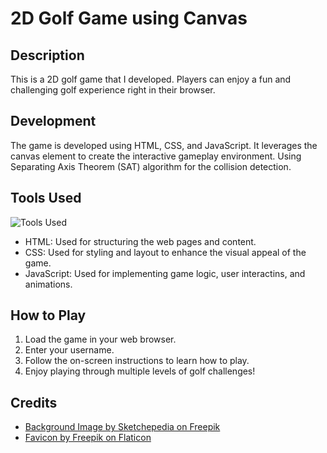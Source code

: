 # 2D Golf Game using Canvas

## Description

This is a 2D golf game that I developed. Players can enjoy a fun and challenging golf experience right in their browser.

## Development

The game is developed using HTML, CSS, and JavaScript. It leverages the canvas element to create the interactive gameplay environment. Using Separating Axis Theorem (SAT) algorithm for the collision detection.

## Tools Used

![Tools Used](https://skillicons.dev/icons?i=js,html,css)

- HTML: Used for structuring the web pages and content.
- CSS: Used for styling and layout to enhance the visual appeal of the game.
- JavaScript: Used for implementing game logic, user interactins, and animations.

## How to Play

1. Load the game in your web browser.
2. Enter your username.
3. Follow the on-screen instructions to learn how to play.
4. Enjoy playing through multiple levels of golf challenges!

## Credits

- [Background Image by Sketchepedia on Freepik](https://www.freepik.com/free-vector/abstract-business-professional-background-banner-design-multipurpose_23485401.htm#query=green%20pattern&position=20&from_view=keyword&track=ais&uuid=0f6bfa89-0668-413c-9158-17502ccd4d63)
- [Favicon by Freepik on Flaticon](https://www.flaticon.com/free-icons/golf)
